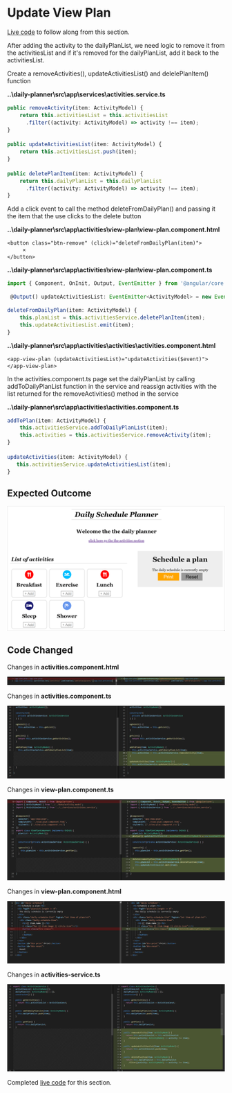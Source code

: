 # Update View Plan

[Live code](https://stackblitz.com/edit/s6-view-plan-component) to follow along from this section.

After adding the activity to the dailyPlanList, we need logic to remove it from the activitiesList and if it's removed for the dailyPlanList, add it back to the activitiesList.

Create a removeActivities\(\), updateActivitiesList\(\) and delelePlanItem\(\) function

**..\daily-planner\src\app\services\activities.service.ts**

```typescript
public removeActivity(item: ActivityModel) {
    return this.activitiesList = this.activitiesList
      .filter((activity: ActivityModel) => activity !== item);
}

public updateActivitiesList(item: ActivityModel) {
    return this.activitiesList.push(item);
}

public deletePlanItem(item: ActivityModel) {
    return this.dailyPlanList = this.dailyPlanList
      .filter((activity: ActivityModel) => activity !== item);
}
```

Add a click event to call the method deleteFromDailyPlan\(\) and passing it the item that the use clicks to the delete button

**..\daily-planner\src\app\activities\view-plan\view-plan.component.html**

```markup
<button class="btn-remove" (click)="deleteFromDailyPlan(item)">
     ×
</button>
```

**..\daily-planner\src\app\activities\view-plan\view-plan.component.ts**

```typescript
import { Component, OnInit, Output, EventEmitter } from '@angular/core';
```

```typescript
 @Output() updateActivitiesList: EventEmitter<ActivityModel> = new EventEmitter<ActivityModel>();
```

```typescript
deleteFromDailyPlan(item: ActivityModel) {
    this.planList = this.activitiesService.deletePlanItem(item);
    this.updateActivitiesList.emit(item);
}
```

**..\daily-planner\src\app\activities\activities\activities.component.html**

```markup
<app-view-plan (updateActivitiesList)="updateActivities($event)"></app-view-plan>
```

In the activities.component.ts page set the dailyPlanList by calling addToDailyPlanList function in the service and reassign activities with the list returned for the removeActivities\(\) method in the service

**..\daily-planner\src\app\activities\activities.component.ts**

```typescript
addToPlan(item: ActivityModel) {
    this.activitiesService.addToDailyPlanList(item);
    this.activities = this.activitiesService.removeActivity(item);
}

updateActivities(item: ActivityModel) {
   this.activitiesService.updateActivitiesList(item);
}
```

## Expected Outcome

![Update Activities List and remove from Daily Plan Button](../../.gitbook/assets/plan-view-update-activities.png)

## Code Changed

Changes in **activities.component.html**

![Figure: Final activities.component.html code](../../.gitbook/assets/activitieshtml4.PNG)

Changes in **activities.component.ts**

![Figure: Final activities.component.ts code](../../.gitbook/assets/activitiests.PNG)

Changes in **view-plan.component.ts** 

![Figure: Final view-plan.component.ts code](../../.gitbook/assets/viewplants2.png)

Changes in **view-plan.component.html**

![Figure: Final view-plan.component.html code](../../.gitbook/assets/viewplanhtml2.png)

Changes in **activities-service.ts** 

![Figure: Final activities.service.ts code](../../.gitbook/assets/activitiesservice4.PNG)

Completed [live code](https://stackblitz.com/edit/s6a-update-list-remove-button) for this section.

